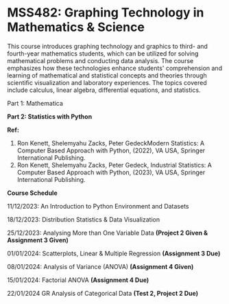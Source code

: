 # MSS482: Graphing Technology in Mathematics &amp; Science

This course introduces graphing technology and graphics to third- and fourth-year mathematics students, which can be utilized for solving mathematical problems and conducting data analysis. The course emphasizes how these technologies enhance students' comprehension and learning of mathematical and statistical concepts and theories through scientific visualization and laboratory experiences. The topics covered include calculus, linear algebra, differential equations, and statistics.

Part 1: Mathematica

**Part 2: Statistics with Python**

**Ref:**
1.	Ron Kenett, Shelemyahu Zacks, Peter GedeckModern Statistics: A Computer Based Approach with Python, (2022), VA USA, Springer International Publishing.
2.	Ron Kenett, Shelemyahu Zacks, Peter Gedeck, Industrial Statistics: A Computer Based Approach with Python, (2023), VA USA, Springer International Publishing.

**Course Schedule**

11/12/2023: An Introduction to Python Environment and Datasets	

18/12/2023: Distribution Statistics & Data Visualization	

25/12/2023: Analysing More than One Variable Data	**(Project 2 Given  & Assignment 3 Given)**

01/01/2024: Scatterplots, Linear & Multiple Regression	**(Assignment 3 Due)**

08/01/2024: Analysis of Variance (ANOVA) 	**(Assignment 4 Given)**

15/01/2024: Factorial ANOVA 	**(Assignment 4 Due)**

22/01/2024	GR	Analysis of Categorical Data	**(Test 2, Project 2 Due)**





